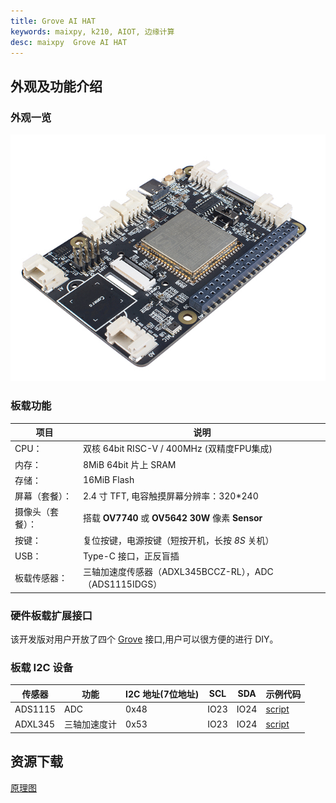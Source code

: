 ```yaml
---
title: Grove AI HAT
keywords: maixpy, k210, AIOT, 边缘计算
desc: maixpy  Grove AI HAT
---
```


## 外观及功能介绍

### 外观一览

![Grove AI HAT](../../assets/hardware/grove_ai_hat/grove_ai_hat1.png)

### 板载功能

| 项目             | 说明                                                   |
| ---------------- | ------------------------------------------------------ |
| CPU：            | 双核 64bit RISC-V / 400MHz (双精度FPU集成)             |
| 内存：           | 8MiB 64bit 片上 SRAM                                   |
| 存储：           | 16MiB Flash                                            |
| 屏幕（套餐）：   | 2.4 寸 TFT, 电容触摸屏幕分辨率：320\*240               |
| 摄像头（套餐）： | 搭载 **OV7740** 或 **OV5642** **30W** 像素 **Sensor** |
| 按键：           | 复位按键，电源按键（短按开机，长按 *8S* 关机）         |
| USB：            | Type-C 接口，正反盲插                                  |
| 板载传感器：     | 三轴加速度传感器（ADXL345BCCZ-RL），ADC（ADS1115IDGS） |


### 硬件板载扩展接口

该开发版对用户开放了四个 [Grove](https://cn.maixpy.sipeed.com/zh/modules/grove/) 接口,用户可以很方便的进行 DIY。

### 板载 I2C 设备

| 传感器  | 功能         | I2C 地址(7位地址) | SCL  | SDA  | 示例代码               |
| ------- | ------------ | ----------------- | ---- | ---- | ---------------------- |
| ADS1115 | ADC          | 0x48              | IO23 | IO24 | [script](https://github.com/sipeed/MaixPy-v1_scripts/tree/master/modules/others/ads1115) |
| ADXL345 | 三轴加速度计 | 0x53              | IO23 | IO24 | [script](https://github.com/sipeed/MaixPy-v1_scripts/tree/master/modules/others/adxl345) |

## 资源下载

[原理图](http://dl.sipeed.com/fileList/MAIX/HDK/Sipeed-Grove_AI_HAT/Grove_AI_HAT_for_Edge_Computing_v1.0_SCH_190514.pdf)